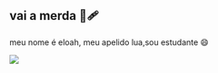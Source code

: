 ## vai a merda 🥑🩹

meu nome é eloah, meu apelido lua,sou estudante 😄


![](https://media1.tenor.com/m/Qc1bTB0c7dcAAAAC/happy-dance.gif)
